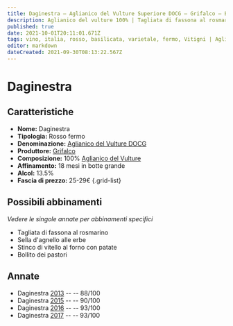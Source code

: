 ```yaml
---
title: Daginestra – Aglianico del Vulture Superiore DOCG – Grifalco – Basilicata (IT) – 25-29€ – 3★-5★
description: Aglianico del vulture 100% | Tagliata di fassona al rosmarino – Sella d'agnello alle erbe – Stinco di vitello al forno – Bollito dei pastori
published: true
date: 2021-10-01T20:11:01.671Z
tags: vino, italia, rosso, basilicata, varietale, fermo, Vitigni | Aglianico del Vulture, Valutazioni | 5 stelle, Prezzi | 25-29€, Tagliata di fassona al rosmarino, Sella d'agnello alle erbe, Stinco di vitello al forno, Bollito dei pastori
editor: markdown
dateCreated: 2021-09-30T08:13:22.567Z
---
```


# Daginestra

## Caratteristiche
- **Nome:** Daginestra
- **Tipologia:** Rosso fermo 
- **Denominazione:** [Aglianico del Vulture DOCG](/denominazioni/Italia/Basilicata/DOCG/Aglianico-del-Vulture-Superiore)
- **Produttore:** [Grifalco](/produttori/Italia/Basilicata/Grifalco) 
- **Composizione:** 100% [Aglianico del Vulture](/vitigni/Italia/bacca-nera/aglianico-del-vulture)
- **Affinamento:** 18 mesi in botte grande
- **Alcol:** 13.5%
- **Fascia di prezzo:** 25-29€
{.grid-list}


> 
## Possibili abbinamenti
*Vedere le singole annate per abbinamenti specifici*

- Tagliata di fassona al rosmarino
- Sella d'agnello alle erbe
- Stinco di vitello al forno con patate
- Bollito dei pastori

## Annate
- Daginestra [2013](/vini/Italia/Basilicata/Grifalco/Daginestra/2013) -- <span class="star-3"></span> -- 88/100
- Daginestra [2015](/vini/Italia/Basilicata/Grifalco/Daginestra/2015) -- <span class="star-4"></span> -- 90/100 
- Daginestra [2016](/vini/Italia/Basilicata/Grifalco/Daginestra/2016) -- <span class="star-5"></span> -- 93/100
- Daginestra [2017](/vini/Italia/Basilicata/Grifalco/Daginestra/2017) -- <span class="star-5"></span> -- 93/100